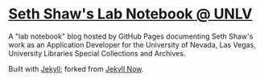 # [Seth Shaw's Lab Notebook @ UNLV](https://seth-shaw-unlv.github.io/)

A "lab notebook" blog hosted by GitHub Pages documenting Seth Shaw's work as an Application Developer for
the University of Nevada, Las Vegas, University Libraries Special Collections and Archives.

Built with [Jekyll](https://jekyllrb.com/); forked from [Jekyll Now](https://github.com/barryclark/jekyll-now).